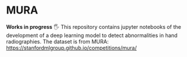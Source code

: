 # MURA
**Works in progress**
🖐 This repository contains jupyter notebooks of the development of a deep learning model to detect abnormalities in hand radiographies. The dataset
is from MURA: https://stanfordmlgroup.github.io/competitions/mura/

